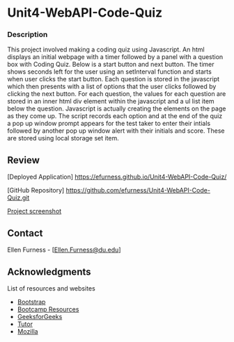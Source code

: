 # Unit4-WebAPI-Code-Quiz

### Description 

This project involved making a coding quiz using Javascript.   An html displays an initial webpage with a timer followed by a panel with a question box with Coding Quiz. Below is a start button and next button.  The timer shows seconds left for the user using an setInterval function and starts when user clicks the start button. Each question is stored in the javascript which then presents with a list of options that the user clicks followed by clicking the next button. For each question, the values for each question are stored in an inner html div element within the javascript and a ul list item below the question. Javascript is actually creating the elements on the page as they come up.  The script records each option and at the end of the quiz a pop up window prompt appears for the test taker to enter their intials followed by another pop up window alert with their initials and score.  These are stored using local storage set item.   


## Review

[Deployed Application] 
https://efurness.github.io/Unit4-WebAPI-Code-Quiz/

[GitHub Repository] 
https://github.com/efurness/Unit4-WebAPI-Code-Quiz.git

[Project screenshot](quiz.png) 

## Contact

Ellen Furness - [Ellen.Furness@du.edu]

## Acknowledgments

List of resources and websites

* [Bootstrap](https://getbootstrap.com/)
* [Bootcamp Resources](https://bootcamp-resources.netlify.app/)
* [GeeksforGeeks](https://geeksforgeeks.com/)
* [Tutor](https://bootcampspot.com/)
* [Mozilla](https://developer.mozilla.org/en-US//)
